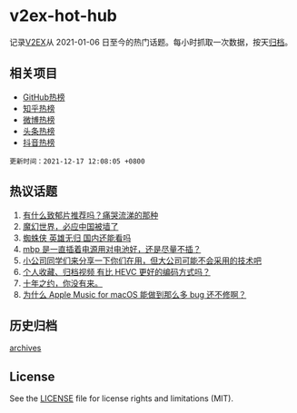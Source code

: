 # v2ex-hot-hub

 记录[V2EX](https://www.v2ex.com/)从 2021-01-06 日至今的热门话题。每小时抓取一次数据，按天[归档](archives)。
 
 ## 相关项目

- [GitHub热榜](https://github.com/lonnyzhang423/github-hot-hub)
- [知乎热榜](https://github.com/lonnyzhang423/zhihu-hot-hub)
- [微博热榜](https://github.com/lonnyzhang423/weibo-hot-hub)
- [头条热榜](https://github.com/lonnyzhang423/toutiao-hot-hub)
- [抖音热榜](https://github.com/lonnyzhang423/douyin-hot-hub)


 `更新时间：2021-12-17 12:08:05 +0800`

## 热议话题

1. [有什么致郁片推荐吗？痛哭流涕的那种](https://www.v2ex.com/t/822587)
1. [魔幻世界，必应中国被墙了](https://www.v2ex.com/t/822724)
1. [蜘蛛侠 英雄无归 国内还能看吗](https://www.v2ex.com/t/822715)
1. [mbp 是一直插着电源用对电池好，还是尽量不插？](https://www.v2ex.com/t/822593)
1. [小公司同学们来分享一下你们在用，但大公司可能不会采用的技术吧](https://www.v2ex.com/t/822738)
1. [个人收藏、归档视频 有比 HEVC 更好的编码方式吗？](https://www.v2ex.com/t/822616)
1. [十年之约，你没有来。](https://www.v2ex.com/t/822731)
1. [为什么 Apple Music for macOS 能做到那么多 bug 还不修啊？](https://www.v2ex.com/t/822670)

## 历史归档

[archives](archives)

## License

See the [LICENSE](LICENSE) file for license rights and limitations (MIT).
